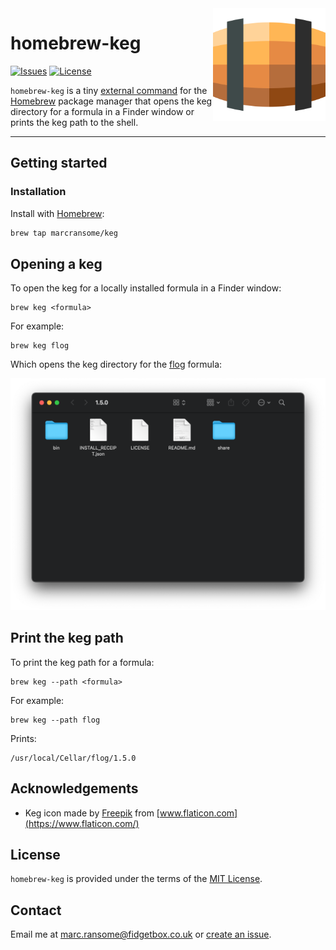 <img alt="keg" src="images/keg.png" width="180" align="right">

# homebrew-keg

[![Issues](https://img.shields.io/github/issues/marcransome/homebrew-keg)](https://github.com/marcransome/homebrew-keg/issues) [![License](https://img.shields.io/badge/license-MIT-blue)](https://opensource.org/licenses/mit-license.php)

`homebrew-keg` is a tiny [external command](https://docs.brew.sh/External-Commands) for the [Homebrew](https://brew.sh) package manager that opens the keg directory for a formula in a Finder window or prints the keg path to the shell.

<hr>

## Getting started

### Installation

Install with [Homebrew](https://brew.sh):

```bash
brew tap marcransome/keg
```

## Opening a keg

To open the keg for a locally installed formula in a Finder window:

```
brew keg <formula>
```

For example:

```
brew keg flog
```

Which opens the keg directory for the [flog](https://github.com/marcransome/flog) formula:

<img alt="finder" src="images/finder.png">

## Print the keg path

To print the keg path for a formula:

```
brew keg --path <formula>
```

For example:

```
brew keg --path flog
```

Prints:

```
/usr/local/Cellar/flog/1.5.0
```

## Acknowledgements

* Keg icon made by [Freepik](https://www.flaticon.com/authors/freepik) from [www.flaticon.com](https://www.flaticon.com/)

## License

`homebrew-keg` is provided under the terms of the [MIT License](https://opensource.org/licenses/mit-license.php).

## Contact

Email me at [marc.ransome@fidgetbox.co.uk](mailto:marc.ransome@fidgetbox.co.uk) or [create an issue](https://github.com/marcransome/homebrew-keg/issues).

